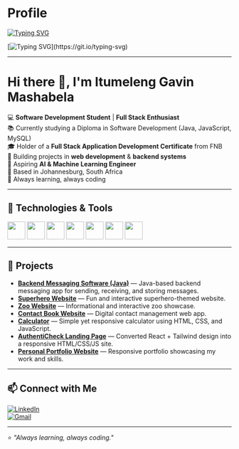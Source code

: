 # Profile

<!-- Typing animation -->
[![Typing SVG](https://readme-typing-svg.herokuapp.com?font=Fira+Code&size=28&pause=1000&color=00F72D&center=true&vCenter=true&width=800&lines=I+%E2%9D%A4%EF%B8%8F+Coding;Full+Stack+Developer+in+Training;Aspiring+AI+%26+Machine+Learning+Engineer;Always+Learning%2C+Always+Building)](https://git.io/typing-svg)

<!-- Java code typing animation -->
[![Typing SVG](https://readme-typing-svg.herokuapp.com?font=Fira+Code&size=20&pause=500&color=FF0000&center=true&vCenter=true&width=600&lines=public+class+HelloWorld+%7B;++++public+static+void+main(String%5B%5D+args)+%7B;+++++System.out.println(%22Hello,+World!%22);++++%7D;%7D)](https://git.io/typing-svg)

---

# Hi there 👋, I'm Itumeleng Gavin Mashabela  

💻 **Software Development Student** | **Full Stack Enthusiast**  
📚 Currently studying a Diploma in Software Development (Java, JavaScript, MySQL)  
🎓 Holder of a **Full Stack Application Development Certificate** from FNB  
🚀 Building projects in **web development** & **backend systems**  
🤖 Aspiring **AI & Machine Learning Engineer**  
📍 Based in Johannesburg, South Africa  
🔗 Always learning, always coding  

---

## 🔧 Technologies & Tools  

<p align="left">
  <img src="https://cdn.jsdelivr.net/gh/devicons/devicon/icons/html5/html5-original.svg" width="40" height="40" />  
  <img src="https://cdn.jsdelivr.net/gh/devicons/devicon/icons/css3/css3-original.svg" width="40" height="40" />  
  <img src="https://cdn.jsdelivr.net/gh/devicons/devicon/icons/javascript/javascript-original.svg" width="40" height="40" />  
  <img src="https://cdn.jsdelivr.net/gh/devicons/devicon/icons/python/python-original.svg" width="40" height="40" />  
  <img src="https://cdn.jsdelivr.net/gh/devicons/devicon/icons/java/java-original.svg" width="40" height="40" />  
  <img src="https://cdn.jsdelivr.net/gh/devicons/devicon/icons/github/github-original.svg" width="40" height="40" />  
  <img src="https://cdn.jsdelivr.net/gh/devicons/devicon/icons/vscode/vscode-original.svg" width="40" height="40" />  
</p>  

---

## 📌 Projects  

- **[Backend Messaging Software (Java)](#)** — Java-based backend messaging app for sending, receiving, and storing messages.  
- **[Superhero Website](#)** — Fun and interactive superhero-themed website.  
- **[Zoo Website](#)** — Informational and interactive zoo showcase.  
- **[Contact Book Website](#)** — Digital contact management web app.  
- **[Calculator](#)** — Simple yet responsive calculator using HTML, CSS, and JavaScript.  
- **[AuthentiCheck Landing Page](#)** — Converted React + Tailwind design into a responsive HTML/CSS/JS site.  
- **[Personal Portfolio Website](#)** — Responsive portfolio showcasing my work and skills.  



---

## 📫 Connect with Me  

[![LinkedIn](https://img.shields.io/badge/LinkedIn-Connect-blue?logo=linkedin)](YOUR_LINKEDIN_LINK)  
[![Gmail](https://img.shields.io/badge/Email-tumimashabela047%40gmail.com-red?logo=gmail)](mailto:tumimashabela047@gmail.com)  

---

⭐️ *"Always learning, always coding."*
